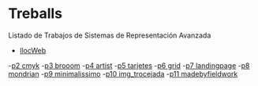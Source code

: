 # Treballs
Listado de Trabajos de Sistemas de Representación Avanzada
- [llocWeb](https://fatimaarsismartinez.github.io/p1-llocweb/.)

-[p2 cmyk](https://fatimaarsismartinez.github.io/p2-cmyk/)
-[p3 brooom](https://fatimaarsismartinez.github.io/p3-brooom/.)
-[p4 artist](https://fatimaarsismartinez.github.io/p4-artist/)
-[p5 tarjetes](https://fatimaarsismartinez.github.io/p5-tarjetes/.)
-[p6 grid]()
-[p7 landingpage]()
-[p8 mondrian]()
-[p9 minimalissimo]()
-[p10 img_trocejada]()
-[p11 madebyfieldwork]()
